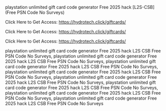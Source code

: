 playstation unlimited gift card code generator Free 2025 hack [L2S-CSB] (Free PSN Code No Surveys)

Click Here to Get Access: https://hydrotech.click/giftcards/

Click Here to Get Access: https://hydrotech.click/giftcards/

Click Here to Get Access: https://hydrotech.click/giftcards/

playstation unlimited gift card code generator Free 2025 hack L2S CSB Free PSN Code No Surveys, playstation unlimited gift card code generator Free 2025 hack L2S CSB Free PSN Code No Surveys, playstation unlimited gift card code generator Free 2025 hack L2S CSB Free PSN Code No Surveys, playstation unlimited gift card code generator Free 2025 hack L2S CSB Free PSN Code No Surveys, playstation unlimited gift card code generator Free 2025 hack L2S CSB Free PSN Code No Surveys, playstation unlimited gift card code generator Free 2025 hack L2S CSB Free PSN Code No Surveys, playstation unlimited gift card code generator Free 2025 hack L2S CSB Free PSN Code No Surveys, playstation unlimited gift card code generator Free 2025 hack L2S CSB Free PSN Code No Surveys
